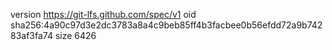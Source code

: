 version https://git-lfs.github.com/spec/v1
oid sha256:4a90c97d3e2dc3783a8a4c9beb85ff4b3facbee0b56efdd72a9b74283af3fa74
size 6426
